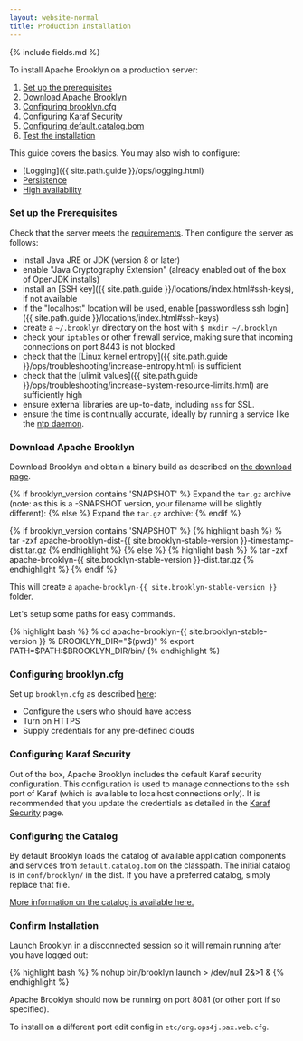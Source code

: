 ```yaml
---
layout: website-normal
title: Production Installation
---
```


{% include fields.md %}

To install Apache Brooklyn on a production server:

1. [Set up the prerequisites](#prerequisites)
1. [Download Apache Brooklyn](#download)
1. [Configuring brooklyn.cfg](#configuring-properties)
1. [Configuring Karaf Security](#configuring-karaf-security)
1. [Configuring default.catalog.bom](#configuring-catalog)
1. [Test the installation](#confirm)

This guide covers the basics. You may also wish to configure:

* [Logging]({{ site.path.guide }}/ops/logging.html)
* [Persistence](persistence/)
* [High availability](high-availability/)


### <a id="prerequisites"></a>Set up the Prerequisites

Check that the server meets the [requirements](requirements.html).
Then configure the server as follows:

* install Java JRE or JDK (version 8 or later)
* enable "Java Cryptography Extension" (already enabled out of the box of OpenJDK installs)
* install an [SSH key]({{ site.path.guide }}/locations/index.html#ssh-keys), if not available
* if the "localhost" location will be used, enable [passwordless ssh login]({{ site.path.guide }}/locations/index.html#ssh-keys)
* create a `~/.brooklyn` directory on the host with `$ mkdir ~/.brooklyn`
* check your `iptables` or other firewall service, making sure that incoming connections on port 8443 is not blocked
* check that the [Linux kernel entropy]({{ site.path.guide }}/ops/troubleshooting/increase-entropy.html) is sufficient
* check that the [ulimit values]({{ site.path.guide }}/ops/troubleshooting/increase-system-resource-limits.html) are sufficiently high
* ensure external libraries are up-to-date, including `nss` for SSL. 
* ensure the time is continually accurate, ideally by running a service like the [ntp daemon](http://www.ntp.org/).


### <a id="download"></a>Download Apache Brooklyn

Download Brooklyn and obtain a binary build as described on [the download page](/website/download/).

{% if brooklyn_version contains 'SNAPSHOT' %}
Expand the `tar.gz` archive (note: as this is a -SNAPSHOT version, your filename will be slightly different):
{% else %}
Expand the `tar.gz` archive:
{% endif %}

{% if brooklyn_version contains 'SNAPSHOT' %}
{% highlight bash %}
% tar -zxf apache-brooklyn-dist-{{ site.brooklyn-stable-version }}-timestamp-dist.tar.gz
{% endhighlight %}
{% else %}
{% highlight bash %}
% tar -zxf apache-brooklyn-{{ site.brooklyn-stable-version }}-dist.tar.gz
{% endhighlight %}
{% endif %}

This will create a `apache-brooklyn-{{ site.brooklyn-stable-version }}` folder.

Let's setup some paths for easy commands.

{% highlight bash %}
% cd apache-brooklyn-{{ site.brooklyn-stable-version }}
% BROOKLYN_DIR="$(pwd)"
% export PATH=$PATH:$BROOKLYN_DIR/bin/
{% endhighlight %}


### <a id="configuring-properties"></a>Configuring brooklyn.cfg

Set up `brooklyn.cfg` as described [here](brooklyn_cfg.html):

* Configure the users who should have access
* Turn on HTTPS
* Supply credentials for any pre-defined clouds

### <a id="configuring-karaf-security"></a>Configuring Karaf Security

Out of the box, Apache Brooklyn includes the default Karaf security configuration.
This configuration is used to manage connections to the ssh port of Karaf
(which is available to localhost connections only).
It is recommended that you update the credentials as detailed in the
[Karaf Security](https://karaf.apache.org/manual/latest/security#_users_groups_roles_and_passwords) page.

### <a id="configuring-catalog"></a>Configuring the Catalog

By default Brooklyn loads the catalog of available application components and services from 
`default.catalog.bom` on the classpath. The initial catalog is in `conf/brooklyn/` in the dist.
If you have a preferred catalog, simply replace that file.

[More information on the catalog is available here.](catalog/)


### <a id="confirm"></a>Confirm Installation

Launch Brooklyn in a disconnected session so it will remain running after you have logged out:

{% highlight bash %}
% nohup bin/brooklyn launch > /dev/null 2&>1 &
{% endhighlight %}

Apache Brooklyn should now be running on port 8081 (or other port if so specified).

To install on a different port edit config in `etc/org.ops4j.pax.web.cfg`.

